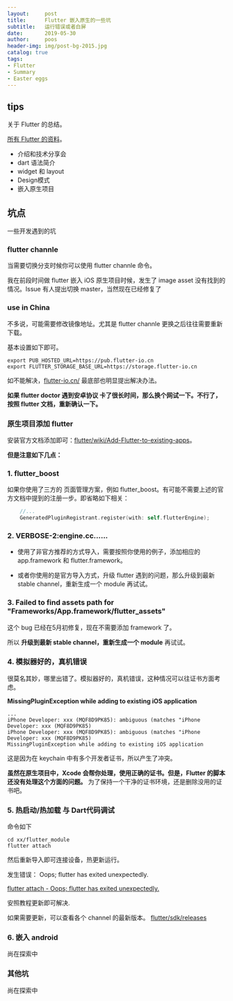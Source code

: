 ```yaml
---
layout:     post
title:      Flutter 嵌入原生的一些坑
subtitle:   运行错误或者白屏
date:       2019-05-30
author:     poos
header-img: img/post-bg-2015.jpg
catalog: true
tags:
- Flutter
- Summary
- Easter eggs
---
```


## tips

关于 Flutter 的总结。

[所有 Flutter 的资料](https://poos.github.io/tags/#Flutter)。

- 介绍和技术分享会
- dart 语法简介
- widget 和 layout
- Design模式
- 嵌入原生项目

## 坑点

一些开发遇到的坑

### flutter channle

当需要切换分支时候你可以使用 flutter channle 命令。

我在前段时间做 flutter 嵌入 iOS 原生项目时候，发生了 image asset 没有找到的情况。Issue 有人提出切换 master，当然现在已经修复了

### use in China

不多说，可能需要修改镜像地址。尤其是 flutter channle 更换之后往往需要重新下载。

基本设置如下即可。

```shell
export PUB_HOSTED_URL=https://pub.flutter-io.cn
export FLUTTER_STORAGE_BASE_URL=https://storage.flutter-io.cn
```

如不能解决，[flutter-io.cn/](https://flutter-io.cn/) 最底部也明显提出解决办法。

**如果 flutter doctor 遇到安卓协议 卡了很长时间，那么换个网试一下。不行了，按照 flutter 文档，重新确认一下。**

### 原生项目添加 flutter

安装官方文档添加即可：[flutter/wiki/Add-Flutter-to-existing-apps](https://github.com/flutter/flutter/wiki/Add-Flutter-to-existing-apps)。

**但是注意如下几点：**


### 1. flutter_boost

如果你使用了三方的 页面管理方案，例如 flutter_boost。有可能不需要上述的官方文档中提到的注册一步。即省略如下相关：

```swift
    //...
    GeneratedPluginRegistrant.register(with: self.flutterEngine);
```

### 2. VERBOSE-2:engine.cc......

- 使用了非官方推荐的方式导入，需要按照你使用的例子，添加相应的 app.framework 和 flutter.framework。

- 或者你使用的是官方导入方式，升级 flutter 遇到的问题，那么升级到最新 stable channel，重新生成一个 module 再试试。

### 3. Failed to find assets path for "Frameworks/App.framework/flutter_assets"

这个 bug 已经在5月初修复，现在不需要添加 framework 了。

所以 **升级到最新 stable channel，重新生成一个 module** 再试试。

### 4. 模拟器好的，真机错误

很莫名其妙，哪里出错了。模拟器好的，真机错误，这种情况可以往证书方面考虑。

**MissingPluginException while adding to existing iOS application**

```
...
iPhone Developer: xxx (MQF8D9PK85): ambiguous (matches "iPhone Developer: xxx (MQF8D9PK85)
iPhone Developer: xxx (MQF8D9PK85): ambiguous (matches "iPhone Developer: xxx (MQF8D9PK85)
MissingPluginException while adding to existing iOS application 
```

这是因为在 keychain 中有多个开发者证书，所以产生了冲突。

**虽然在原生项目中，Xcode 会帮你处理，使用正确的证书。但是，Flutter 的脚本还没有处理这个方面的问题。** 为了保持一个干净的证书环境，还是删除没用的证书吧。

### 5. 热启动/热加载 与 Dart代码调试

命令如下
```shell
cd xx/flutter_module 
flutter attach
```
然后重新导入即可连接设备，热更新运行。

发生错误：
Oops; flutter has exited unexpectedly.

[flutter attach - Oops; flutter has exited unexpectedly.](https://github.com/flutter/flutter/issues/33035)

安照教程更新即可解决.

如果需要更新，可以查看各个 channel 的最新版本。
[flutter/sdk/releases](https://flutter.dev/docs/development/tools/sdk/releases?tab=macos)



### 6. 嵌入 android

尚在探索中

### 其他坑

尚在探索中


